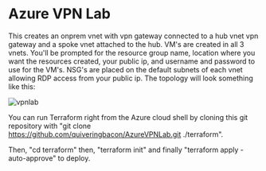 # Azure VPN Lab

This creates an onprem vnet with vpn gateway connected to a hub vnet vpn gateway and a spoke vnet attached to the hub. VM's are created in all 3 vnets.
You'll be prompted for the resource group name, location where you want the resources created, your public ip, and username and password to use for the VM's. NSG's are placed on the default subnets of each vnet allowing RDP access from your public ip.
The topology will look something like this:

![vpnlab](https://user-images.githubusercontent.com/128983862/231853551-e8d07cc3-146b-4631-8f40-fa77a807fbcb.png)


You can run Terraform right from the Azure cloud shell by cloning this git repository with "git clone https://github.com/quiveringbacon/AzureVPNLab.git ./terraform".

Then, "cd terraform" then, "terraform init" and finally "terraform apply -auto-approve" to deploy.
